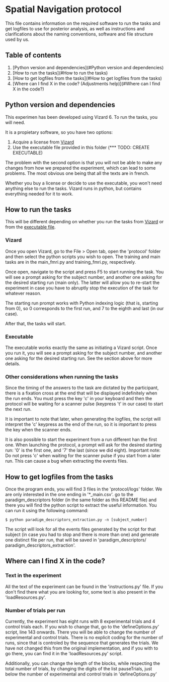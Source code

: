 # Spatial Navigation protocol

This file contains information on the required software to run the tasks and get
logfiles to use for posterior analysis, as well as instructions and clarifications
about the naming conventions, software and file structure used by us.

## Table of contents
1. [Python version and dependencies](#Python version and dependencies)
2. [How to run the tasks](#How to run the tasks)
3. [How to get logfiles from the tasks](#How to get logfiles from the tasks)
4. [Where can I find X in the code? (Adjustments help)](#Where can I find X in the code?)

## Python version and dependencies

This experimen has been developed using Vizard 6. To run the tasks, you will need.

It is a propietary software, so you have two options:

1. Acquire a license from [Vizard](https://www.worldviz.com/vizard-virtual-reality-software)
2. Use the executable file provided in this folder (*** TODO: CREATE EXECUTABLE)

The problem with the second option is that you will not be able to make any changes from how we prepared
the experiment, which can lead to some problems. The most obvious one being that all the texts are in french.

Whether you buy a license or decide to use the executable, you won't need anything else to run the tasks. Vizard
runs in python, but contains everything needed for it to work.

## How to run the tasks

This will be different depending on whether you run the tasks from [Vizard](#Vizard) 
or from the [executable file](#Executable).

### Vizard

Once you open Vizard, go to the File > Open tab, open the 'protocol' folder and then select the python scripts
you wish to open. The training and main tasks are in the main_fmri.py and training_fmri.py, respectively.

Once open, navigate to the script and press F5 to start running the task. You will see a prompt asking for the
subject number, and another one asking for the desired starting run (main only). The latter will allow you to 
re-start the experiment in case you have to abruptly stop the execution of the task for whatever reason.

The starting run prompt works with Python indexing logic (that is, starting from 0), so 0 corresponds to the first
run, and 7 to the eighth and last (in our case).

After that, the tasks will start.

### Executable

The executable works exactly the same as initiating a Vizard script. Once you run it, you will see a prompt asking 
for the subject number, and another one asking for the desired starting run. See the section above for more details.

### Other considerations when running the tasks

Since the timing of the answers to the task are dictated by the participant, there is a fixation cross at the end
that will be displayed indefinitely when the run ends. You must press the key 'c' in your keyboard and then the
protocol will be waiting for a scanner pulse (keypress 't' in our case) to start the next run.

It is important to note that later, when generating the logfiles, the script will interpret the 'c' keypress as the
end of the run, so it is important to press the key when the scanner ends.

It is also possible to start the experiment from a run different han the first one. When launching
the protocol, a prompt will ask for the desired starting run: '0' is the first one, and '7' the last
(since we did eight). Important note: Do not press 'c' when waiting for the scanner pulse if you start
from a later run. This can cause a bug when extracting the events files.

## How to get logfiles from the tasks

Once the program ends, you will find 3 files in the 'protocol/logs' folder. We are only interested in the one ending
in '*_main.csv'. go to the paradigm_descriptors folder (in the same folder as this README file) and there you will
find the python script to extract the useful information. You can run it using the following command:

    $ python paradigm_descriptors_extraction.py -n [subject_number]
    
The script will look for all the events files generated by the script for that subject (in case you had to stop
and there is more than one) and generate one distinct file per run, that will be saved in 'paradigm_descriptors/
paradigm_descriptors_extraction'.

## Where can I find X in the code?

### Text in the experiment

All the text of the experiment can be found in the 'instructions.py' file. If you don't find there what you are 
looking for, some text is also present in the 'loadResources.py'.

### Number of trials per run

Currently, the experiment has eight runs with 8 experimental trials and 4 control trials each. If you wish to 
change that, go to the 'defineOptions.py' script, line 143 onwards. There you will be able to change the number 
of experimental and control trials. There is no explicit coding for the number of runs, since that is controled
by the sequence that generates the trials. We have not changed this from the original implementation, and if you
with to go there, you can find it in the 'loadResources.py' script.

Additionally, you can change the length of the blocks, while respecting the total number of trials, by changing
the digits of the list pauseTrials, just below the number of experimental and control trials in 'defineOptions.py'
    

